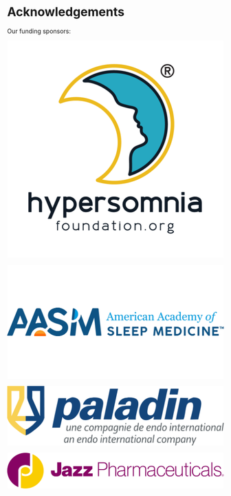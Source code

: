 # Acknowledgements

Our funding sponsors:

<div class="grid cards" markdown>

![Hypersomnia Foundation](../assets/logos/hypersomnia_foundation.png)

![AASM](../assets/logos/AASM_Logo.jpg)

![Paladin](../assets/logos/Paladin_Labs.png)

![Jazz](../assets/logos/jazzpharma_logo_fullcolor.png)
